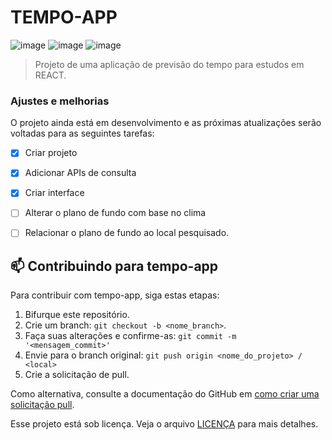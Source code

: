 # TEMPO-APP

![image](https://img.shields.io/badge/HTML5-E34F26?style=for-the-badge&logo=html5&logoColor=white)
![image](https://img.shields.io/badge/CSS3-1572B6?style=for-the-badge&logo=css3&logoColor=white)
![image](https://img.shields.io/badge/React-20232A?style=for-the-badge&logo=react&logoColor=61DAFB)

> Projeto de uma aplicação de previsão do tempo para estudos em REACT.

### Ajustes e melhorias

O projeto ainda está em desenvolvimento e as próximas atualizações serão voltadas para as seguintes tarefas:

- [x] Criar projeto
- [x] Adicionar APIs de consulta
- [x] Criar interface
- [ ] Alterar o plano de fundo com base no clima
- [ ] Relacionar o plano de fundo ao local pesquisado.


## 📫 Contribuindo para tempo-app

Para contribuir com tempo-app, siga estas etapas:

1. Bifurque este repositório.
2. Crie um branch: `git checkout -b <nome_branch>`.
3. Faça suas alterações e confirme-as: `git commit -m '<mensagem_commit>'`
4. Envie para o branch original: `git push origin <nome_do_projeto> / <local>`
5. Crie a solicitação de pull.

Como alternativa, consulte a documentação do GitHub em [como criar uma solicitação pull](https://help.github.com/en/github/collaborating-with-issues-and-pull-requests/creating-a-pull-request).



Esse projeto está sob licença. Veja o arquivo [LICENÇA](LICENSE.md) para mais detalhes.